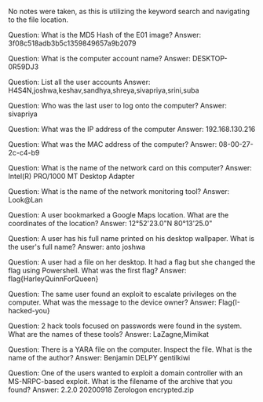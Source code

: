No notes were taken, as this is utilizing the keyword search and navigating to the file location.

Question: What is the MD5 Hash of the E01 image?
Answer: 3f08c518adb3b5c1359849657a9b2079

Question: What is the computer account name?
Answer: DESKTOP-0R59DJ3

Question: List all the user accounts
Answer: H4S4N,joshwa,keshav,sandhya,shreya,sivapriya,srini,suba

Question: Who was the last user to log onto the computer?
Answer: sivapriya

Question: What was the IP address of the computer
Answer: 192.168.130.216

Question: What was the MAC address of the computer?
Answer: 08-00-27-2c-c4-b9

Question: What is the name of the network card on this computer?
Answer: Intel(R) PRO/1000 MT Desktop Adapter

Question: What is the name of the network monitoring tool?
Answer: Look@Lan

Question: A user bookmarked a Google Maps location. What are the coordinates of the location?
Answer: 12°52'23.0"N 80°13'25.0"

Question: A user has his full name printed on his desktop wallpaper. What is the user's full name?
Answer: anto joshwa

Question: A user had a file on her desktop. It had a flag but she changed the flag using Powershell. What was the first flag?
Answer: flag{HarleyQuinnForQueen}

Question: The same user found an exploit to escalate privileges on the computer. What was the message to the device owner?
Answer: Flag{I-hacked-you}

Question: 2 hack tools focused on passwords were found in the system. What are the names of these tools?
Answer: LaZagne,Mimikat

Question: There is a YARA file on the computer. Inspect the file. What is the name of the author?
Answer: Benjamin DELPY gentilkiwi

Question: One of the users wanted to exploit a domain controller with an MS-NRPC-based exploit. What is the filename of the archive that you found? 
Answer: 2.2.0 20200918  Zerologon encrypted.zip
